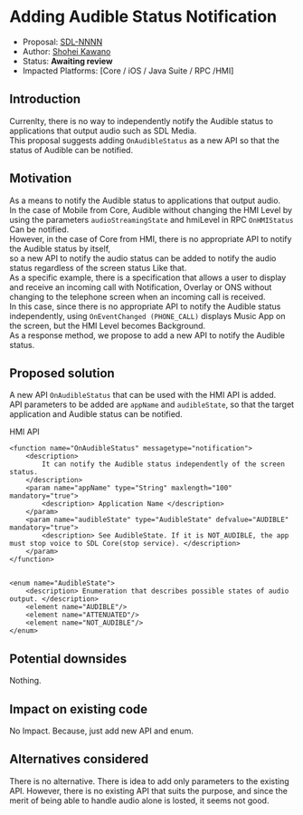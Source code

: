 # Adding Audible Status Notification

* Proposal: [SDL-NNNN](NNNN-Adding-Audible-Status-Notification.md)
* Author: [Shohei Kawano](https://github.com/Shohei-Kawano)
* Status: **Awaiting review**
* Impacted Platforms: [Core / iOS / Java Suite / RPC /HMI]

## Introduction

Currenlty, there is no way to independently notify the Audible status to applications that output audio such as SDL Media.  
This proposal suggests adding `OnAudibleStatus` as a new API so that the status of Audible can be notified.


## Motivation

As a means to notify the Audible status to applications that output audio.  
In the case of Mobile from Core, Audible without changing the HMI Level by using the parameters `audioStreamingState` and hmiLevel in RPC `OnHMIStatus` Can be notified.  
However, in the case of Core from HMI, there is no appropriate API to notify the Audible status by itself,  
so a new API to notify the audio status can be added to notify the audio status regardless of the screen status Like that.  
As a specific example, there is a specification that allows a user to display and receive an incoming call with Notification, Overlay or ONS without changing to the telephone screen when an incoming call is received.  
In this case, since there is no appropriate API to notify the Audible status independently, using `OnEventChanged (PHONE_CALL)` displays Music App on the screen, but the HMI Level becomes Background.  
As a response method, we propose to add a new API to notify the Audible status. 


## Proposed solution

A new API `OnAudibleStatus` that can be used with the HMI API is added.  
API parameters to be added are `appName` and `audibleState`, so that the target application and Audible status can be notified.  


HMI API  
```
<function name="OnAudibleStatus" messagetype="notification">	
    <description>	
        It can notify the Audible status independently of the screen status.	
    </description>	
    <param name="appName" type="String" maxlength="100" mandatory="true">	
        <description> Application Name </description>	
    </param>	
    <param name="audibleState" type="AudibleState" defvalue="AUDIBLE" mandatory="true">	
        <description> See AudibleState. If it is NOT_AUDIBLE, the app must stop voice to SDL Core(stop service). </description>	
    </param>	
</function>	
	
	
<enum name="AudibleState">	
    <description> Enumeration that describes possible states of audio output. </description>	
    <element name="AUDIBLE"/>	
    <element name="ATTENUATED"/>	
    <element name="NOT_AUDIBLE"/>	
</enum>	
```

## Potential downsides

Nothing.


## Impact on existing code

No Impact. Because, just add new API and enum.

## Alternatives considered

There is no alternative. 
There is idea to add only parameters to the existing API. However, there is no existing API that suits the purpose, and since the merit of being able to handle audio alone is losted, it seems not good.
